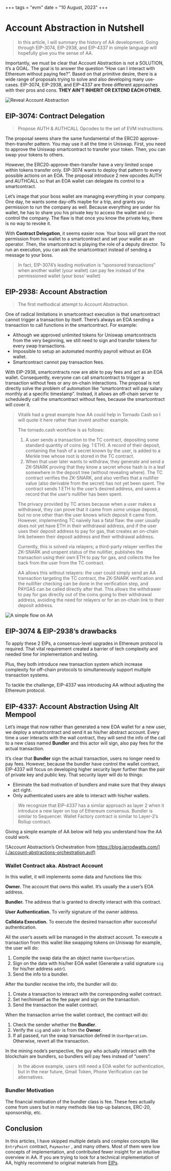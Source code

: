 +++
tags = "evm"
date = "10 August, 2023"
+++

# Account Abstraction in Nutshell

> In this article, I will summary the history of AA development. Going through EIP-3074, EIP-2938, and EIP-4337 in simple language will hopefully give you the sense of AA.

Importantly, we must be clear that Account Abstraction is not a SOLUTION, it’s a GOAL. The goal is to answer the question “How can I interact with Ethereum without paying fee?”. Based on that primitive desire, there is a wide range of proposals trying to solve and also developing many use-cases. EIP-3074, EIP-2938, and EIP-4337 are three different approaches with their pros and cons. **THEY AIN’T INHERIT OR EXTEND EACH OTHER.**

![Reveal Account Abstraction](./scoobbb.jpg)

## EIP-3074: Contract Delegation

> Propose AUTH & AUTHCALL Opcodes to the set of EVM instructions.

The proposal seems share the same fundamental of the ERC20 approve-then-transfer pattern. You may use it all the time in Uniswap. First, you need to approve the Uniswap smartcontract to transfer your token. Then, you can swap your tokens to others.

However, the ERC20-approve-then-transfer have a very limited scope within tokens transfer only. EIP-3074 wants to deploy that pattern to every possible actions on an EOA. The proposal introduce 2 new opcodes AUTH and AUTHCALL so that an EOA wallet can delegate its control to a smartcontract.

Let’s image that your boss wallet are managing everything in your company. One day, he wants some day-offs maybe for a trip, and grants you permission to run the company as well. Because everything are under his wallet, he has to share you his private key to access the wallet and co-control the company. The flaw is that once you know the private key, there is no way to revoke it.

With **Contract Delegation**, it seems easier now. Your boss will grant the root permission from his wallet to a smartcontract and set your wallet as an operator. Then, the smartcontract is playing the role of a deputy director. To run an execution, you can ask the smartcontract instead of sending a message to your boss.

> In fact, EIP-3074’s leading motivation is “sponsored transactions” when another wallet (your wallet) can pay fee instead of the permissioned wallet (your boss’ wallet)

## EIP-2938: Account Abstraction

> The first methodical attempt to Account Abstraction.

One of radical limitations in smartcontract execution is that smartcontract cannot trigger a transaction by itself. There’s always an EOA sending a transaction to call functions in the smartcontract. For example:

- Although we approved unlimited tokens for Uniswap smartcontracts from the very beginning, we still need to sign and transfer tokens for every swap transactions.
- Impossible to setup an automated monthly payroll without an EOA wallet.
- Smartcontract cannot pay transaction fees.

With EIP-2938, smartcontracts now are able to pay fees and act as an EOA wallet. Consequently, everyone can call smartcontract to trigger a transaction without fees or any on-chain interactions. The proposal is not directly solve the problem of automation like “smartcontract will pay salary monthly at a specific timestamp”. Instead, it allows an off-chain server to scheduledly call the smartcontract without fees, because the smartcontract will cover it.

> Vitalik had a great example how AA could help in Tornado Cash so I will quote it here rather than invent another example.
>
> The tornado.cash workflow is as follows:
>
> 1. A user sends a transaction to the TC contract, depositing some standard quantity of coins (eg. 1 ETH). A record of their deposit, containing the hash of a secret known by the user, is added to a Merkle tree whose root is stored in the TC contract.
> 2. When that user later wants to withdraw, they generate and send a ZK-SNARK proving that they know a secret whose hash is in a leaf somewhere in the deposit tree (without revealing where). The TC contract verifies the ZK-SNARK, and also verifies that a nullifier value (also derivable from the secret) has not yet been spent. The contract sends 1 ETH to the user’s desired address, and saves a record that the user’s nullifier has been spent.
>
> The privacy provided by TC arises because when a user makes a withdrawal, they can prove that it came from *some* unique deposit, but no one other than the user knows which deposit it came from. However, implementing TC naively has a fatal flaw: the user usually does not yet have ETH in their withdrawal address, and if the user uses their deposit address to pay for gas, that creates an on-chain link between their deposit address and their withdrawal address.
>
> Currently, this is solved via relayers; a third-party relayer verifies the ZK-SNARK and unspent status of the nullifier, publishes the transaction using their own ETH to pay for gas, and collects the fee back from the user from the TC contract.
>
> AA allows this without relayers: the user could simply send an AA transaction targeting the TC contract, the ZK-SNARK verification and the nullifier checking can be done in the verification step, and PAYGAS can be called directly after that. This allows the withdrawer to pay for gas directly out of the coins going to their withdrawal address, avoiding the need for relayers or for an on-chain link to their deposit address.

![A simple flow on AA](./Smartcontract.png)

## EIP-3074 & EIP-2938’s drawbacks

To apply these 2 EIPs, a consensus-level upgrades in Ethereum protocol is required. That vital requirement created a barrier of tech complexity and needed time for implementation and testing.

Plus, they both introduce new transaction system which increase complexity for off-chain protocols to simultaneously support multiple transaction systems.

To tackle the challenge, EIP-4337 was introducing AA without adjusting the Ethereum protocol.

## EIP-4337: Account Abstraction Using Alt Mempool

Let’s image that now rather than generated a new EOA wallet for a new user, we deploy a smartcontract and send it as his/her abstract account. Every time a user interacts with the wall contract, they will send the info of the call to a new class named **Bundler** and this actor will sign, also pay fees for the actual transaction.

It’s clear that **Bundler** sign the actual transaction, users no longer need to pay fees. However, because the bundler have control the wallet contract, EIP-4337 will focus on developing higher security layer further than the pair of private key and public key. That security layer will do to things:

- Eliminate the bad motivation of bundlers and make sure that they always act right.
- Only authenticated users are able to interact with his/her wallets.

> We recognize that EIP-4337 has a similar approach as layer 2 when it introduce a new layer on top of Ethereum consensus. Bundler is similar to Sequencer. Wallet Factory contract is similar to Layer-2’s Rollup contract.

Giving a simple example of AA below will help you understand how the AA could work.

![Account Abstraction’s Orchestration from https://blog.jarrodwatts.com/](./account-abstractions-orchestration.avif)

### Wallet Contract aka. Abstract Account

In this wallet, it will implements some data and functions like this:

**Owner.** The account that owns this wallet. It’s usually the a user’s EOA address.

**Bundler.** The address that is granted to directly interact with this contract.

**User Authentication.** To verify signature of the owner address.

**Calldata Execution.** To execute the desired transaction after successful authentication.

All the user’s assets will be managed in the abstract account. To execute a transaction from this wallet like swapping tokens on Uniswap for example, the user will do:

1. Compile the swap data the an object name `UserOperation`.
2. Sign on the data with his/her EOA wallet (Generate a valid signature `sig` for his/her address `addr`).
3. Send the info to a bundler.

After the bundler receive the info, the bundler will do:

1. Create a transaction to interact with the corresponding wallet contract.
2. Set her/himself as the fee payer and sign on the transaction.
3. Send the transaction the wallet contract.

When the transaction arrive the wallet contract, the contract will do:

1. Check the sender whether the **Bundler**.
2. Verify the `sig` and `addr` is from the **Owner**.
3. If all passed, run the swap transaction defined in `UserOperation`. Otherwise, revert all the transaction.

In the mining node’s perspective, the guy who actually interact with the blockchain are bundlers, so bundlers will pay fees instead of “users”.

> In the above example, users still need a EOA wallet for authentication, but in the near future, Gmail Token, Phone Verification can be alternatives.

### Bundler Motivation

The financial motivation of the bundler class is fee. These fees actually come from users but in many methods like top-up balances, ERC-20, sponsorship, etc.

## Conclusion

In this articles, I have skipped multiple details and complex concepts like `EntryPoint` contract, `Paymaster` , and many others. Most of them were low concepts of implementation, and contributed fewer insight for an intuitive overview in AA. If you are trying to look for a technical implementation of AA, highly recommend to original materials from [EIPs](https://eips.ethereum.org/).
